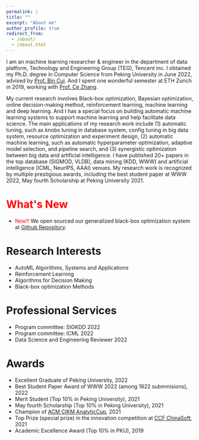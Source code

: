 ```yaml
---
permalink: /
title: ""
excerpt: "About me"
author_profile: true
redirect_from: 
  - /about/
  - /about.html
---
```



I am an machine learning researcher & engineer in the department of data platform, Technology and Engineering Group (TEG), Tencent inc. 
I obtained my Ph.D. degree in Computer Science from Peking University in June 2022, advised by [Prof. Bin Cui](https://cuibinpku.github.io/). 
And I spent one wonderful semester at ETH Zurich in 2019, working with [Prof. Ce Zhang](https://ds3lab.inf.ethz.ch/members/ce-zhang.html).

My current research involves Black-box optimization, Bayesian optimization, online decision-making method, reinforcement learning, machine learning and deep learning.
And I has a special focus on building automatic machine learning systems to support machine learning and help facilitate data science.
The main applications of my research work include (1) automatic tuning, such as knobs tuning in database system, config tuning in big data system, resource optimization and experiment design, (2) automatic machine learning, such as automatic hyperparameter optimization, adaptive model selection, and pipeline search, 
and (3) synergistic optimization between big data and artificial intelligence. 
I have published 20+ papers in the top database (SIGMOD, VLDB), data mining (KDD, WWW) and artificial intelligence (ICML, NeurIPS, AAAI) venues.
My research work is recognized by multiple prestigious awards, including the best student paper at WWW 2022, May fourth Scholarship at Peking University 2021.


<span style="color:red">What's New</span>
======
* <span style="color:red">New!!</span> We open sourced our generalized black-box optimization system at [Github Repository](https://github.com/PKU-DAIR/open-box). 

Research Interests
======
* AutoML Algorithms, Systems and Applications
* Reinforcement Learning
* Algorithms for Decision Making
* Black-box optimization Methods

Professional Services
======
* Program committee: SIGKDD 2022
* Program committee: ICML 2022
* Data Science and Engineering Reviewer 2022

Awards
======
* Excellent Graduate of Peking University, 2022
* Best Student Paper Award of WWW 2022 (among 1822 submmisions), 2022
* Merit Student (Top 10% in Peking University), 2021
* May fourth Scholarship (Top 10% in Peking University), 2021
* Champion of [ACM CIKM AnalyticCup](https://www.cikm2021.org/analyticup), 2021
* Top Prize (special prize) in the innovation competition at [CCF ChinaSoft](http://chinasoft.ccf.org.cn/introduction.html), 2021
* Academic Excellence Award (Top 10% in PKU), 2019
